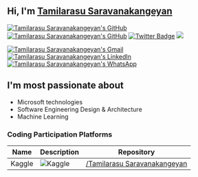 ## Hi, I'm [Tamilarasu Saravanakangeyan](https://tamilarasusaravanakangeyan.github.io/)

[![Tamilarasu Saravanakangeyan's GitHub](https://img.shields.io/badge/-@tamilarasusaravanakangeyan-%23181717?style=flat-square&logo=github)](https://github.com/tamilarasusaravanakangeyan)
[![Tamilarasu Saravanakangeyan's GitHub](https://img.shields.io/badge/-@tamilarasu_saravanakangeyan-%23181717?style=flat-square&logo=instagram)](https://www.instagram.com/tamilarasu_saravanakangeyan)
[![Twitter Badge](https://img.shields.io/twitter/follow/tamilarasusarav?style=social)](https://twitter.com/tamilarasusarav)
[![](https://img.shields.io/github/stars/tamilarasusaravanakangeyan?style=social)](https://github.com/tamilarasusaravanakangeyan?tab=repositories)


[![Tamilarasu Saravanakangeyan's Gmail](https://img.shields.io/badge/tamilsmtp-D14836?style=for-the-badge&logo=gmail&logoColor=white)](mailto:tamilsmtp@gmail.com)
[![Tamilarasu Saravanakangeyan's LinkedIn](https://img.shields.io/badge/tamilarasusaravanakangeyan-0077B5?style=for-the-badge&logo=linkedin&logoColor=white)](https://www.linkedin.com/in/tamilarasusaravanakangeyan)
[![Tamilarasu Saravanakangeyan's WhatsApp](https://img.shields.io/badge/+919965999180-25D366?style=for-the-badge&logo=whatsapp&logoColor=white)](https://wa.me/+919965999180)



## I'm most passionate about

- Microsoft technologies
- Software Engineering Design & Architecture
- Machine Learning

### Coding Participation Platforms
| Name     | Description                                                                                                                       | Repository                                                           |
|----------|-----------------------------------------------------------------------------------------------------------------------------------|-----------------------------------------------------------------------------|
| Kaggle | ![Kaggle](https://img.shields.io/badge/Kaggle-20BEFF?style=for-the-badge&logo=Kaggle&logoColor=white) | [/Tamilarasu Saravanakangeyan](https://www.kaggle.com/tamil1503) |
